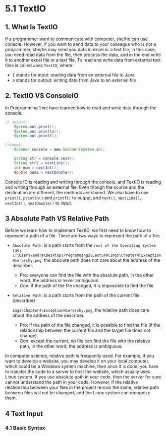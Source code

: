 # 5.1 TextIO

## 1. What Is TextIO

If a programmer want to communicate with computer, she/he can use console. However, if you want to send data to your colleague who is not a programmer, she/he may send you data in excel or a text file, in this case, you need read data from the file, then process the data, and in the end write it to another excel file or a text file. To read and write data from external text files is called Java `TextIO`, where: 

* `I` stands for input: reading data from an external file to Java
* `O` stands for output: writing data from Java to an external file 

## 2. TextIO VS ConsoleIO

In Programming 1 we have learned how to read and write data through the console:

```java
// output: 
	System.out.print(); 
    System.out.println();
    System.out.printf();

//input: 
    Scanner console = new Scanner(System.in);

	String str = console.next(); 
	String str2 = nextLine(); 
	int num = nextInt(); 
	double num2 = nextDouble();
```

Console IO is reading and writing through the console, and TextIO is reading and writing through an external file. Even though the source and the destination are different, the methods are shared. We also have to use `print()`, `println()` and `printf()` to output, and `next()`, `nextLine()`, `nextInt()`, `nextDouble()` to input.



## 3 Absolute Path VS Relative Path

Before we learn how to implement TextIO, we first need to know how to represent a path of a file. There are two ways to represent the path of a file: 

* `Absolute Path`: is a path starts from the `root of the Operating System (OS)`. `C:\Users\andre\Desktop\Programming2\Lecture\imgs\Chapter4\ExceptionHierarchy.png`, the absolute path does not care about the address of the describer.

  *  Pro: everyone can find the file with the absolute path, in the other word, the address is never ambiguous. 
  *  Con: if the path of the file changed, it is impossible to find the file.

* `Relative Path`: is a path starts from the path of the current file (describer)  

  `imgs\Chapter4\ExceptionHierarchy.png`, the relative path does care about the address of the describer.
  
  * Pro:  if the path of the file changed, it is possible to find the file (if the relationship between the current file and the target file does not change). 
  * Con: except the current, no file can find the file with the relative path, in the other word, the address is ambiguous. 

In computer science, relative path is frequently used. For example, if you want to develop a website, you may develop it on your local computer, which could be a Windows system machine, then once it is done, you have to transfer the code to a server to host the website, which usually uses Linux system. If you use absolute path in your code, then the server for sure cannot understand the path in your code. However, if the relative relationship between your files in the project remain the same, relative path between files will not be changed, and the Linux system can recognize them.

## 4 Text Input

### 4.1 Basic Syntax




